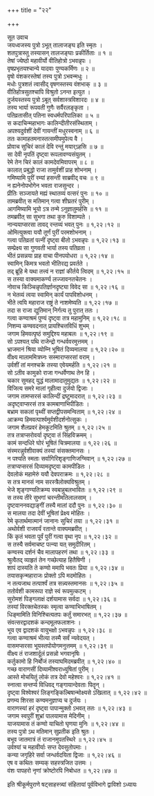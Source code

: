 +++
title = "२२"

+++

सूत उवाच  
जयध्वजस्य पुत्रो ऽभूत् तालाजङ्घ इति स्मृतः ।  
शतपुत्रास्तु तस्यासन् तालजङ्घाः प्रकीर्तिताः ॥ १ ॥  
तेषां ज्येष्ठो महावीर्यो वीतिहोत्रो ऽभवन्नृपः ।  
वृषप्रभृतयश्चान्ये यादवाः पुण्यकर्मिणः ॥ २ ॥  
वृषो वंशकरस्तेषां तस्य पुत्रो ऽभवन्मधुः ।  
मधोः पुत्रशतं त्वासीद् वृषणस्तस्य वंशभाक् ॥ ३ ॥  
वीतिहोत्रसुतश्चापि विश्रुतो ऽनन्त इत्युत ।  
दुर्जयस्तस्य पुत्रो ऽबूत् सर्वशास्त्रविशारदः ॥ ४ ॥  
तस्य भार्या रूपवती गुणैः सर्वैरलङ्कृता ।  
पतिव्रतासीत् पतिना स्वधर्मपरिपालिका ॥ ५ ॥  
स कदाचिन्महाभागः कालिन्दीतीरसंस्थिताम् ।  
अपश्यदुर्वशीं देवीं गायन्तीं मधुरस्वनाम् ॥ ६ ॥  
ततः कामाहतमनास्तत्समीपमुपेत्य वै ।  
प्रोवाच सुचिरं कालं देवि रन्तुं मयार्ऽहसि ॥ ७ ॥  
सा देवी नृपतिं दृष्ट्वा रूपलावण्यसंयुतम् ।  
रेमे तेन चिरं कालं कामदेवमिवापरम् ॥ ८ ॥  
कालात् प्रबुद्धो राजा तामुर्वशीं प्राह शोभनाम् ।  
गमिष्यामि पुरीं रम्यां हसन्ती साब्रवीद् वचः ॥ ९ ॥  
न ह्यनेनोपभोगेन भवता राजसुन्दर ।  
प्रीतिः सञ्जायते मह्यं स्थातव्यं वत्सरं पुनः ॥ १० ॥  
तामब्रवीत् स मतिमान् गत्वा शीघ्रतरं पुरीम् ।  
आगमिष्यामि भूयो ऽत्र तन्मे ऽनुज्ञातुमर्हसि ॥ ११ ॥  
तमब्रवीत् सा सुभगा तथा कुरु विशाम्पते ।  
नान्ययाप्सरसा तावद् रन्तव्यं भवत् पुनः ॥ १,२२।१२ ॥  
ओमित्युक्त्वा ययौ तूर्णं पुरीं परमशोभनाम् ।  
गत्वा पतिव्रतां पत्नीं दृष्ट्वा बीतो ऽभवन्नृपः ॥ १,२२।१३ ॥  
सम्प्रेक्ष्य सा गुणवती भार्या तस्य पतिव्रता ।  
भीतं प्रसन्नया प्राह वाचा पीनपयोधरा ॥ १,२२।१४ ॥  
स्वामिन् किमत्र भवतो भीतिरद्य प्रवर्तते ।  
तद् ब्रूहि मे यथा तत्त्वं न राज्ञां कीर्तये त्विदम् ॥ १,२२।१५ ॥  
स तस्या वाक्यमाकर्ण्य लज्जावनतचेतनः ।  
नोवाच किञ्चिन्नृपतिर्ज्ञानदृष्ट्या विवेद सा ॥ १,२२।१६ ॥  
न भेतव्यं त्वया स्वामिन् कार्यं पापविशोधनम् ।  
भीते त्वयि महाराज राष्ट्रं ते नाशमेष्यति ॥ १,२२।१७ ॥  
तदा स राजा द्युतिमान् निर्गत्य तु पुरात् ततः ।  
गत्वा कण्वाश्रमं पुण्यं दृष्ट्वा तत्र महामुनिम् ॥ १,२२।१८ ॥  
निशम्य कण्ववदनात् प्रायश्चित्तविधिं शुभम् ।  
जगाम हिमवत्पृष्ठं समुद्दिश्य महाबलः ॥ १,२२।१९ ॥  
सो ऽपश्यत् पथि राजेन्द्रो गन्धर्ववरमुत्तमम् ।  
भ्राजमानं श्रिया व्योम्नि भूषितं दिव्यमालया ॥ १,२२।२० ॥  
वीक्ष्य मालाममित्रघ्नः सस्माराप्सरसां वराम् ।  
उर्वशीं तां मनश्चक्रे तस्या एवेयमर्हति ॥ १,२२।२१ ॥  
सो ऽतीव कामुको राजा गन्धर्वेणाथ तेन हि ।  
चकार सुमहद् युद्धं मालामादातुमुद्यतः ॥ १,२२।२२ ॥  
विजित्य समरे मालां गृहीत्वा दुर्जयो द्विजाः ।  
जगाम तामप्सरसं कालिन्दीं द्रष्टुमादरात् ॥ १,२२।२३ ॥  
अदृष्ट्वाप्सरसं तत्र कामबाणाभिपीडितः ।  
बभ्राम सकलां पृथ्वीं सप्तद्वीपसमन्विताम् ॥ १,२२।२४ ॥  
आक्रम्य हिमवत्पार्श्वमुर्वशीदर्शनोत्सुकः ।  
जगाम शैलप्रवरं हेमकूटमिति श्रुतम् ॥ १,२२।२५ ॥  
तत्र तत्राप्सरोवर्या दृष्ट्वा तं सिंहविक्रमम् ।  
कामं सन्दधिरे घोरं भूषितं चित्रमालया ॥ १,२२।२६ ॥  
संस्मरन्नुर्वशीवाक्यं तस्यां संसक्तमानसः ।  
न पश्यति स्मताः सर्वागिरिशृङ्गाणिजग्मिवान् ॥ १,२२।२७ ॥  
तत्राप्यप्सरसं दिव्यामदृष्ट्वा कामपीडितः ।  
देवलोकं महामेरुं ययौ देवपराक्रमः ॥ १,२२।२८ ॥  
स तत्र मानसं नाम सरस्त्रैलोक्यविश्रुतम् ।  
भेजे शृङ्गाण्यतिक्रम्य स्वबाहुबलभावितः ॥ १,२२।२९ ॥  
स तस्य तीरे सुभगां चरन्तीमतिलालसाम् ।  
दृष्टवाननवद्याङ्गीं तस्यै मालां ददौ पुनः ॥ १,२२।३० ॥  
स मालया तदा देवीं भूषितां प्रेक्ष्य मोहितः ।  
रेमे कृतार्थमात्मानं जानानः सुचिरं तया ॥ १,२२।३१ ॥  
अथोर्वशी राजवर्यं रतान्ते वाक्यमब्रवीत् ।  
किं कृतं भवता पूर्वं पुरीं गत्वा वृथा नृप ॥ १,२२।३२ ॥  
स तस्यै सर्वमाचष्ट पत्न्या यत् समुदीरितम् ।  
कण्वस्य दर्शनं चैव मालापहरणं तथा ॥ १,२२।३३ ॥  
श्रुत्वैतद् व्याहृतं तेन गच्छेत्याह हितैषिणी ।  
शापं दास्यति ते कण्वो ममापि भवतः प्रिया ॥ १,२२।३४ ॥  
तयासकृन्महाराजः प्रोक्तो ऽपि मदमोहितः ।  
न तत्यजाथ तत्पार्श्वं तत्र सन्न्यस्तमानसः ॥ १,२२।३५ ॥  
ततोर्वशी कामरूपा राज्ञे स्वं रूपमुत्कटम् ।  
सुरोमशं पिङ्गलाक्षं दर्शयामास सर्वदा ॥ १,२२।३६ ॥  
तस्यां विरक्तचेतस्कः स्मृत्वा कण्वाभिभाषितम् ।  
धिङ्मामिति विनिश्चित्यतपः कर्तुं समारभत् ॥ १,२२।३७ ॥  
संवत्सरद्वादशकं कन्दमूलफलाशनः ।  
भूय एव द्वादशकं वायुभक्षो ऽभवन्नृपः ॥ १,२२।३८ ॥  
गत्वा कण्वाश्रमं भीत्या तस्मै सर्वं न्यवेदयत् ।  
वासमप्सरसा भूयस्तपोयोगमनुत्तमम् ॥ १,२२।३९ ॥  
वीक्ष्य तं राजशार्दूलं प्रसन्नो भगवानृषिः ।  
कर्तुकामो हि निर्बोजं तस्याघमिदमब्रवीत् ॥ १,२२।४० ॥  
गच्छ वाराणसीं दिव्यामीश्वराध्युषितां पुरीम् ।  
आस्ते मोचयितुं लोकं तत्र देवो महेश्वरः ॥ १,२२।४१ ॥  
स्नात्वा सन्तर्प्य विधिवद् गङ्गायान्देवताः पितॄन् ।  
दृष्ट्वा विश्वेश्वरं लिङ्गङ्किल्बिषान्मोक्ष्यसे ऽखिलात् ॥ १,२२।४२ ॥  
प्रणम्य शिरसा कण्वमनुज्ञाप्य च दुर्जयः ।  
वाराणस्यां हरं दृष्ट्वा पापान्मुक्तो ऽभवत् ततः ॥ १,२२।४३ ॥  
जगाम स्वपुरीं शुभ्रां पालयामास मेदिनीम् ।  
याजयामास तं कण्वो याचितो घृणया मुनिः ॥ १,२२।४४ ॥  
तस्य पुत्रो ऽथ मतिमान् सुप्रतीक इति श्रुतः ।  
बभूव जातमात्रं तं राजानमुपतस्थिरे ॥ १,२२।४५ ॥  
उर्वश्यां च महावीर्याः सप्त देवसुतोपमाः ।  
कन्या जगृहिरे सर्वा जन्धर्वदयिता द्विजाः ॥ १,२२।४६ ॥  
एष व कथितः सम्यक् सहस्त्रजित उत्तमः ।  
वंशः पापहरो नृणां क्रोष्टोरपि निबोधत ॥ १,२२।४७ ॥  
    
इति श्रीकूर्मपुराणे षट्साहस्त्र्यां संहितायां पूर्वविभागे द्वाविशो ऽध्यायः
